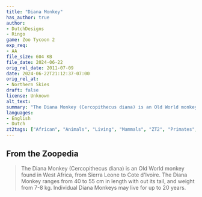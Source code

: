 ```yaml
---
title: "Diana Monkey"
has_author: true
author: 
- DutchDesigns
- Ringo
game: Zoo Tycoon 2
exp_req: 
- AA
file_size: 604 KB
file_date: 2024-06-22
orig_rel_date: 2011-07-09
date: 2024-06-22T21:12:37-07:00
orig_rel_at: 
- Northern Skies
draft: false
license: Unknown
alt_text: 
summary: "The Diana Monkey (Cercopithecus diana) is an Old World monkey found in West Africa."
languages:
- English
- Dutch
zt2tags: ["African", "Animals", "Living", "Mammals", "ZT2", "Primates", "African Adventure", "All"]
---
```



## From the Zoopedia

> The Diana Monkey (Cercopithecus diana) is an Old World monkey found in West Africa, from Sierra Leone to Cote d'Ivoire. The Diana Monkey ranges from 40 to 55 cm in length with out its tail, and weight from 7-8 kg. Individual Diana Monkeys may live for up to 20 years.